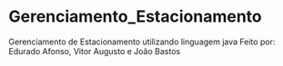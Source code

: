 # Gerenciamento_Estacionamento
Gerenciamento de Estacionamento utilizando linguagem java
Feito por: Edurado Afonso, Vitor Augusto e João Bastos

